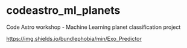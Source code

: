 # codeastro_ml_planets
Code Astro workshop - Machine Learning planet classification project

https://img.shields.io/bundlephobia/min/Exo_Predictor
